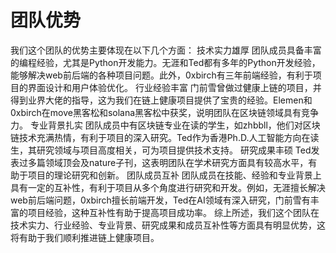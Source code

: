 # 团队优势

我们这个团队的优势主要体现在以下几个方面：
技术实力雄厚
团队成员具备丰富的编程经验，尤其是Python开发能力。无涯和Ted都有多年的Python开发经验，能够解决web前后端的各种项目问题。此外，0xbirch有三年前端经验，有利于项目的界面设计和用户体验优化。
行业经验丰富
门前雪曾做过健康上链的项目，并得到业界大佬的指导，这为我们在链上健康项目提供了宝贵的经验。Elemen和0xbirch在move黑客松和solana黑客松中获奖，说明团队在区块链领域具有竞争力。
专业背景扎实
团队成员中有区块链专业在读的学生，如zhbbll，他们对区块链技术充满热情，有利于项目的深入研究。Ted作为香港Ph.D.人工智能方向在读生，其研究领域与项目高度相关，可为项目提供技术支持。
研究成果丰硕
Ted发表过多篇领域顶会及nature子刊，这表明团队在学术研究方面具有较高水平，有助于项目的理论研究和创新。
团队成员互补
团队成员在技能、经验和专业背景上具有一定的互补性，有利于项目从多个角度进行研究和开发。例如，无涯擅长解决web前后端问题，0xbirch擅长前端开发，Ted在AI领域有深入研究，门前雪有丰富的项目经验，这种互补性有助于提高项目成功率。
综上所述，我们这个团队在技术实力、行业经验、专业背景、研究成果和成员互补性等方面具有明显优势，这将有助于我们顺利推进链上健康项目。